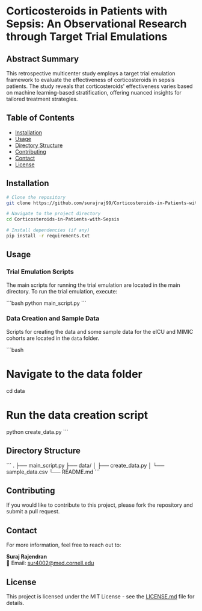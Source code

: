 # Corticosteroids in Patients with Sepsis: An Observational Research through Target Trial Emulations

## Abstract Summary

This retrospective multicenter study employs a target trial emulation framework to evaluate the effectiveness of corticosteroids in sepsis patients. The study reveals that corticosteroids' effectiveness varies based on machine learning-based stratification, offering nuanced insights for tailored treatment strategies.

## Table of Contents

- [Installation](#installation)
- [Usage](#usage)
- [Directory Structure](#directory-structure)
- [Contributing](#contributing)
- [Contact](#contact)
- [License](#license)

## Installation

```bash
# Clone the repository
git clone https://github.com/surajraj99/Corticosteroids-in-Patients-with-Sepsis.git

# Navigate to the project directory
cd Corticosteroids-in-Patients-with-Sepsis

# Install dependencies (if any)
pip install -r requirements.txt
```

## Usage

### Trial Emulation Scripts

The main scripts for running the trial emulation are located in the main directory. To run the trial emulation, execute:

\`\`\`bash
python main_script.py
\`\`\`

### Data Creation and Sample Data

Scripts for creating the data and some sample data for the eICU and MIMIC cohorts are located in the `data` folder.

\`\`\`bash
# Navigate to the data folder
cd data

# Run the data creation script
python create_data.py
\`\`\`

## Directory Structure

\`\`\`
.
├── main_script.py
├── data/
│   ├── create_data.py
│   └── sample_data.csv
└── README.md
\`\`\`

## Contributing

If you would like to contribute to this project, please fork the repository and submit a pull request.

## Contact

For more information, feel free to reach out to:

**Suraj Rajendran**  
📧 Email: [sur4002@med.cornell.edu](mailto:sur4002@med.cornell.edu)

## License

This project is licensed under the MIT License - see the [LICENSE.md](LICENSE.md) file for details.
